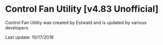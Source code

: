 # Control Fan Utility [v4.83 Unofficial]

Control Fan Utility was created by Estwald and is updated by various developers

Last update: 10/17/2018
